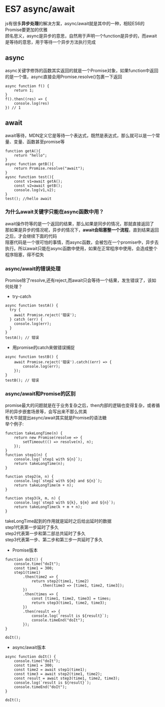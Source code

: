 # ES7 async/await
js有很多**异步处理**的解决方案，async/await就是其中的一种，相较ES6的Promise要更加的优雅  
顾名思义，async是异步的意思，自然用于声明一个function是异步的，而await是等待的意思，用于等待一个异步方法执行完成  
## async
async关键字修饰的函数其实返回的就是一个Promise对象，如果function中返回的是一个值，async直接会用Promise.resolve()包裹一下返回
````
async function f() {
    return 1;
}
f().then((res) => {
    console.log(res)
}) // 1
````
## await
await等待，MDN定义它是等待一个表达式，既然是表达式，那么就可以是一个常量、变量、函数甚至promise等
````
function getA(){
    return "hello";
}
async function getB(){
    return Promise.resolve("await");
}
aysnc function test(){
    const v1=await getA();
    const v2=await getB();
    console.log(v1,v2);
}
test(); //hello await
````
### 为什么await关键字只能在async函数中用？
await操作符等的是一个返回的结果，那么如果是同步的情况，那就直接返回了  
那如果是异步的情况呢，异步的情况下，**await会阻塞整一个流程**，直到结果返回之后，才会继续下面的代码      
阻塞代码是一个很可怕的事情，而async函数，会被包在一个promise中，异步去执行。所以await只能在async函数中使用，如果在正常程序中使用，会造成整个程序阻塞，得不偿失

### async/await的错误处理
Promise除了resolve,还有reject,而await只会等待一个结果，发生错误了，该如何处理？
* try-catch
````
async function testA() {
  try {
    await Promise.reject('错误');
  } catch (err) {
    console.log(err);
  }
}
testA(); // 错误
````
* 用promise的catch来做错误捕捉
````
async function testB() {
    await Promise.reject('错误').catch((err) => {
        console.log(err);
    });
}
testB(); // 错误
````
### async/await和Promise的区别
promise最大的问题就是在于业务复杂之后，then内部的逻辑也变得复杂，或者循环的异步嵌套场景等，会写出来不那么优美  
有大牛就提出async/await其实就是Promise的语法糖  
举个例子:
````
function takeLongTime(n) {
    return new Promise(resolve => {
        setTimeout(() => resolve(n), n);
    });
}
function step1(n) {
    console.log(`step1 with ${n}`);
    return takeLongTime(n);
}

function step2(m, n) {
    console.log(`step2 with ${m} and ${n}`);
    return takeLongTime(m + n);
}

function step3(k, m, n) {
    console.log(`step3 with ${k}, ${m} and ${n}`);
    return takeLongTime(k + m + n);
}
````
takeLongTime起到的作用就是延时之后给出延时的数据  
step1代表第一步延时了多久  
step2代表第一步和第二部总共延时了多久  
step3代表第一步、第二步和第三步一共延时了多久  
* Promise版本
````
function doIt() {
    console.time("doIt");
    const time1 = 300;
    step1(time1)
        .then(time2 => {
            return step2(time1, time2)
                .then(time3 => [time1, time2, time3]);
        })
        .then(times => {
            const [time1, time2, time3] = times;
            return step3(time1, time2, time3);
        })
        .then(result => {
            console.log(`result is ${result}`);
            console.timeEnd("doIt");
        });
}

doIt();
````
* async/await版本
````
async function doIt() {
    console.time("doIt");
    const time1 = 300;
    const time2 = await step1(time1);
    const time3 = await step2(time1, time2);
    const result = await step3(time1, time2, time3);
    console.log(`result is ${result}`);
    console.timeEnd("doIt");
}

doIt();
````